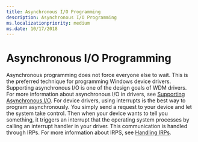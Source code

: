 ```yaml
---
title: Asynchronous I/O Programming
description: Asynchronous I/O Programming
ms.localizationpriority: medium
ms.date: 10/17/2018
---
```


# Asynchronous I/O Programming


Asynchronous programming does not force everyone else to wait. This is the preferred technique for programming Windows device drivers. Supporting asynchronous I/O is one of the design goals of WDM drivers. For more information about asynchronous I/O in drivers, see [Supporting Asynchronous I/O](supporting-asynchronous-i-o.md). For device drivers, using interrupts is the best way to program asynchronously. You simply send a request to your device and let the system take control. Then when your device wants to tell you something, it triggers an interrupt that the operating system processes by calling an interrupt handler in your driver. This communication is handled through IRPs. For more information about IRPS, see [Handling IRPs](handling-irps.md).

 

 




